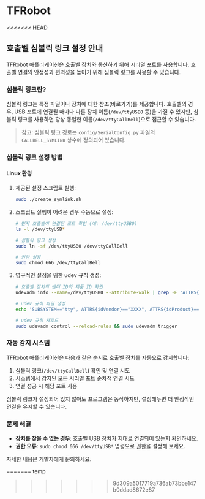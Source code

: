 # TFRobot
<<<<<<< HEAD

## 호출벨 심볼릭 링크 설정 안내

TFRobot 애플리케이션은 호출벨 장치와 통신하기 위해 시리얼 포트를 사용합니다. 호출벨 연결의 안정성과 편의성을 높이기 위해 심볼릭 링크를 사용할 수 있습니다.

### 심볼릭 링크란?

심볼릭 링크는 특정 파일이나 장치에 대한 참조(바로가기)를 제공합니다. 호출벨의 경우, USB 포트에 연결될 때마다 다른 장치 이름(`/dev/ttyUSB0` 등)을 가질 수 있지만, 심볼릭 링크를 사용하면 항상 동일한 이름(`/dev/ttyCallBell`)으로 접근할 수 있습니다.

> 참고: 심볼릭 링크 경로는 `config/SerialConfig.py` 파일의 `CALLBELL_SYMLINK` 상수에 정의되어 있습니다.

### 심볼릭 링크 설정 방법

#### Linux 환경

1. 제공된 설정 스크립트 실행:
   ```bash
   sudo ./create_symlink.sh
   ```
   
2. 스크립트 실행이 어려운 경우 수동으로 설정:
   ```bash
   # 먼저 호출벨이 연결된 포트 확인 (예: /dev/ttyUSB0)
   ls -l /dev/ttyUSB*
   
   # 심볼릭 링크 생성
   sudo ln -sf /dev/ttyUSB0 /dev/ttyCallBell
   
   # 권한 설정
   sudo chmod 666 /dev/ttyCallBell
   ```

3. 영구적인 설정을 위한 udev 규칙 생성:
   ```bash
   # 호출벨 장치의 벤더 ID와 제품 ID 확인
   udevadm info --name=/dev/ttyUSB0 --attribute-walk | grep -E 'ATTRS{idVendor}|ATTRS{idProduct}'
   
   # udev 규칙 파일 생성
   echo 'SUBSYSTEM=="tty", ATTRS{idVendor}=="XXXX", ATTRS{idProduct}=="YYYY", SYMLINK+="ttyCallBell"' | sudo tee /etc/udev/rules.d/99-callbell.rules
   
   # udev 규칙 재로드
   sudo udevadm control --reload-rules && sudo udevadm trigger
   ```

### 자동 감지 시스템

TFRobot 애플리케이션은 다음과 같은 순서로 호출벨 장치를 자동으로 감지합니다:

1. 심볼릭 링크(`/dev/ttyCallBell`) 확인 및 연결 시도
2. 시스템에서 감지된 모든 시리얼 포트 순차적 연결 시도
3. 연결 성공 시 해당 포트 사용

심볼릭 링크가 설정되어 있지 않아도 프로그램은 동작하지만, 설정해두면 더 안정적인 연결을 유지할 수 있습니다.

### 문제 해결

- **장치를 찾을 수 없는 경우**: 호출벨 USB 장치가 제대로 연결되어 있는지 확인하세요.
- **권한 오류**: `sudo chmod 666 /dev/ttyUSB*` 명령으로 권한을 설정해 보세요.

자세한 내용은 개발자에게 문의하세요.

=======
temp
>>>>>>> 9d309a5017719a736ab73bbe147b0ddad8672e87
